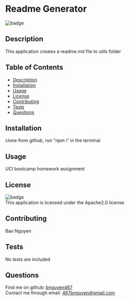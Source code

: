
# Readme Generator
![badge](https://img.shields.io/badge/license-Apache2.0-blue.svg)

## Description
This application creates a readme.md file to utils folder

## Table of Contents
- [Description](#description)
- [Installation](#installation)
- [Usage](#usage)
- [License](#license)
- [Contributing](#contributing)
- [Tests](#tests)
- [Questions](#questions)

## Installation
clone from github, run "npm i" in the terminal

## Usage
UCI bootcamp homework assignment

## License
![badge](https://img.shields.io/badge/license-Apache2.0-blue.svg)
</br>
This application is licensed under the Apache2.0 license.

## Contributing
Bao Nguyen

## Tests
No tests are included

## Questions
Find me on github: [bnguyen467](https://github.com/bnguyen467)
</br>
Contact me through email: 467bnguyen@gmail.com

